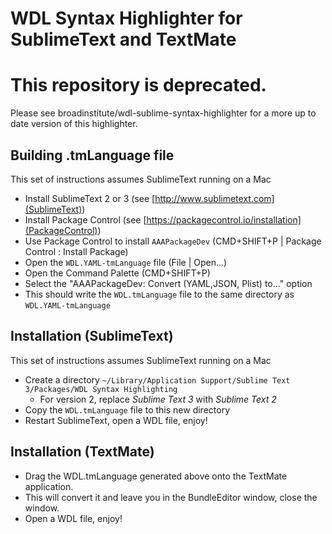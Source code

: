# WDL Syntax Highlighter for SublimeText and TextMate

# This repository is deprecated.

Please see broadinstitute/wdl-sublime-syntax-highlighter for a more up to date version of this highlighter.

## Building .tmLanguage file

This set of instructions assumes SublimeText running on a Mac

* Install SublimeText 2 or 3 (see [http://www.sublimetext.com](SublimeText))
* Install Package Control (see [https://packagecontrol.io/installation](PackageControl))
* Use Package Control to install `AAAPackageDev` (CMD+SHIFT+P | Package Control : Install Package)
* Open the `WDL.YAML-tmLanguage` file (File | Open...)
* Open the Command Palette (CMD+SHIFT+P)
* Select the "AAAPackageDev: Convert (YAML,JSON, Plist) to..." option
* This should write the `WDL.tmLanguage` file to the same directory as `WDL.YAML-tmLanguage`

## Installation (SublimeText)

This set of instructions assumes SublimeText running on a Mac

* Create a directory `~/Library/Application Support/Sublime Text 3/Packages/WDL Syntax Highlighting`
  * For version 2, replace *Sublime Text 3* with *Sublime Text 2*
* Copy the `WDL.tmLanguage` file to this new directory
* Restart SublimeText, open a WDL file, enjoy!

## Installation (TextMate)

* Drag the WDL.tmLanguage generated above onto the TextMate application.
* This will convert it and leave you in the BundleEditor window, close the window.
* Open a WDL file, enjoy!
